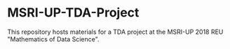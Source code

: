 # MSRI-UP-TDA-Project

This repository hosts materials for a TDA project at the MSRI-UP 2018 REU "Mathematics of Data Science".